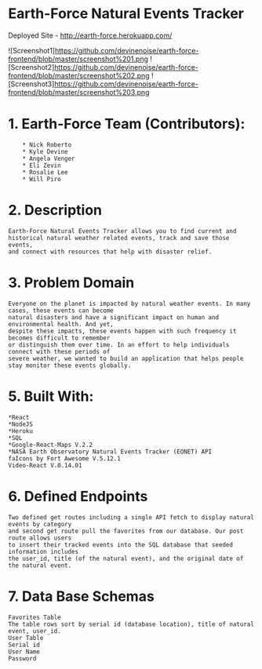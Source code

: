 
# Earth-Force Natural Events Tracker

Deployed Site - http://earth-force.herokuapp.com/

![Screenshot1]https://github.com/devinenoise/earth-force-frontend/blob/master/screenshot%201.png
![Screenshot2]https://github.com/devinenoise/earth-force-frontend/blob/master/screenshot%202.png
![Screenshot3]https://github.com/devinenoise/earth-force-frontend/blob/master/screenshot%203.png

#   1. Earth-Force Team (Contributors): 
        * Nick Roberto
        * Kyle Devine
        * Angela Venger
        * Eli Zevin
        * Rosalie Lee
        * Will Piro

#   2. Description 
    Earth-Force Natural Events Tracker allows you to find current and
    historical natural weather related events, track and save those events,
    and connect with resources that help with disaster relief.

#   3. Problem Domain
    Everyone on the planet is impacted by natural weather events. In many cases, these events can become 
    natural disasters and have a significant impact on human and environmental health. And yet, 
    despite these impacts, these events happen with such frequency it becomes difficult to remember 
    or distinguish them over time. In an effort to help individuals connect with these periods of 
    severe weather, we wanted to build an application that helps people stay monitor these events globally. 

#   5. Built With:
    *React
    *NodeJS
    *Heroku
    *SQL 
    *Google-React-Maps V.2.2
    *NASA Earth Observatory Natural Events Tracker (EONET) API
    faIcons by Fort Awesome V.5.12.1
    Video-React V.0.14.01

#   6. Defined Endpoints
    Two defined get routes including a single API fetch to display natural events by category 
    and second get route pull the favorites from our database. Our post route allows users 
    to insert their tracked events into the SQL database that seeded information includes 
    the user_id, title (of the natural event), and the original date of the natural event.

#   7. Data Base Schemas
    Favorites Table
    The table rows sort by serial id (database location), title of natural event, user_id. 
    User Table
    Serial id
    User Name
    Password
